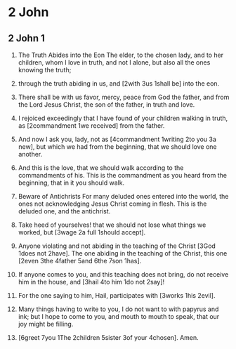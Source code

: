 # 2 John

## 2 John 1

1.  The Truth Abides into the Eon The elder, to the chosen lady, and to her children, whom I love in truth, and not I alone, but also all the ones knowing the truth;

2. through the truth  abiding in us, and [2with 3us 1shall be] into the eon.

3. There shall be with us favor, mercy, peace from God the father, and from the Lord Jesus Christ, the son of the father, in truth and love.

4. I rejoiced exceedingly that I have found of  your children walking in truth, as [2commandment 1we received] from the father.

5. And now I ask you, lady, not as [4commandment 1writing 2to you 3a new], but which we had from the beginning, that we should love one another.

6. And this is the love, that we should walk according to the commandments of his. This is the commandment as you heard from the beginning, that in it you should walk. 

7.  Beware of Antichrists For many deluded ones entered into the world, the ones not acknowledging Jesus Christ coming in flesh. This is the deluded one, and the antichrist.

8. Take heed of yourselves! that we should not lose what things we worked, but [3wage 2a full 1should accept].

9. Anyone  violating and not abiding in the teaching of the Christ [3God 1does not 2have]. The one abiding in the teaching of the Christ, this one [2even 3the 4father 5and 6the 7son 1has].

10. If anyone comes to you, and this  teaching does not bring, do not receive him in the house, and [3hail 4to him 1do not 2say]!

11. For the one saying to him, Hail, participates with  [3works 1his  2evil].

12. Many things having to write to you, I do not want to with papyrus and ink; but I hope to come to you, and mouth to mouth to speak, that  our joy might be filling.

13. [6greet 7you 1The 2children  5sister 3of your  4chosen]. Amen.   